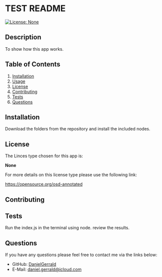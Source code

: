 # TEST README
  [![License: None](https://img.shields.io/badge/license-None-blue.svg)](https://opensource.org/osd-annotated)
  ## Description
  To show how this app works.
  ## Table of Contents
  1. [Installation](#installation)
  2. [Usage](#usage)
  3. [License](#license)
  4. [Contributing](#contributing)
  5. [Tests](#tests)
  6. [Questions](#questions)
  ## Installation
  Download the folders from the repository and install the included nodes.
  ## License
  The Linces type chosen for this app is:

  **None**
  
  For more details on this license type please use the following link: 

  https://opensource.org/osd-annotated
  ## Contributing
  
  ## Tests
  Run the index.js in the terminal using node. review the results.
  ## Questions
  If you have any questions please feel free to contact me via the links below:
  * GitHub: [DanielGerrald](https://github.com/DanielGerrald)
  * E-Mail: daniel.gerrald@icloud.com